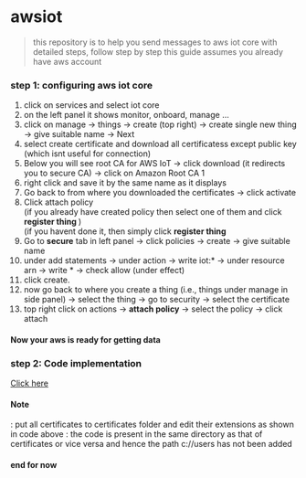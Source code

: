 # awsiot

> this repository is to help you send messages to aws iot core with detailed steps, follow step by step
> this guide assumes you already have aws account

### step 1: configuring aws iot core
1. click on services and select iot core
2. on the left panel it shows monitor, onboard, manage ...
3. click on manage -> things -> create (top right) -> create single new thing -> give suitable name -> Next
4. select create certificate and download all certificatess except public key (which isnt useful for connection)
5. Below you will see root CA for AWS IoT -> click download (it redirects you to secure CA) -> click on Amazon Root CA 1
6. right click and save it by the same name as it displays
7. Go back to from where you downloaded the certificates -> click activate
8. Click attach policy <br>
(if you already have created policy then select one of them and click <b> register thing </b>)<br>
(if you havent done it, then simply click <b> register thing </b>
9. Go to <b> secure</b> tab in left panel -> click policies -> create -> give suitable name 
10. under add statements -> under action -> write iot:* -> under resource arn -> write * -> check allow (under effect)
11. click create.
12. now go back to where you create a thing (i.e., things under manage in side panel) -> select the thing -> go to security -> select the certificate
13. top right click on actions -> <b>attach policy</b> -> select the policy -> click attach

#### Now your aws is ready for getting data

### step 2: Code implementation
<a href = "https://github.com/shariqkhan29/awsiot/blob/master/awsiot.py">Click here </a>

#### Note
: put all certificates to certificates folder and edit their extensions as shown in code above
: the code is present in the same directory as that of certificates or vice versa and hence the path c://users has not been added
#### end for now

